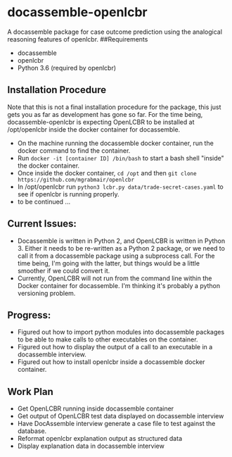 # docassemble-openlcbr
A docassemble package for case outcome prediction using the analogical reasoning features of openlcbr.
##Requirements
* docassemble
* openlcbr
* Python 3.6 (required by openlcbr)
## Installation Procedure
Note that this is not a final installation procedure for the package, this just gets you as far as development has gone so far.
For the time being, docassemble-openlcbr is expecting OpenLCBR to be installed at /opt/openlcbr inside the docker container for docassemble.
* On the machine running the docassemble docker container, run the docker command to find the container.
* Run `docker -it [container ID] /bin/bash` to start a bash shell "inside" the docker container.
* Once inside the docker container, `cd /opt` and then `git clone https://github.com/mgrabmair/openlcbr`
* In /opt/openlcbr run `python3 lcbr.py data/trade-secret-cases.yaml` to see if openlcbr is running properly.
* to be continued ...
## Current Issues:
* Docassemble is written in Python 2, and OpenLCBR is written in Python 3. Either it needs to be re-written as a Python 2 package, or we need to call it from a docassemble package using a subprocess call.  For the time being, I'm going with the latter, but things would be a little smoother if we could convert it.
* Currently, OpenLCBR will not run from the command line within the Docker container for docassemble. I'm thinking it's probably a python versioning problem.
## Progress:
* Figured out how to import python modules into docassemble packages to be able to make calls to other executables on the container.
* Figured out how to display the output of a call to an executable in a docassemble interview.
* Figured out how to install openlcbr inside a docassemble docker container.
## Work Plan
* Get OpenLCBR running inside docassemble container
* Get output of OpenLCBR test data displayed on docassemble interview
* Have DocAssemble interview generate a case file to test against the database.
* Reformat openlcbr explanation output as structured data
* Display explanation data in docassemble interview
